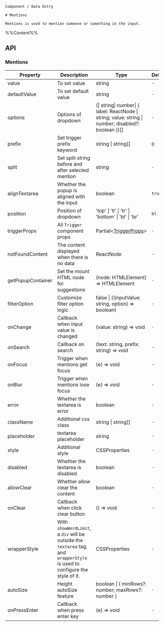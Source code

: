 `````
Component / Data Entry

# Mentions

Mentions is used to mention someone or something in the input.
`````

%%Content%%

## API

### Mentions

|Property|Description|Type|DefaultValue|Version|
|---|---|---|---|---|
|value|To set value|string |`-`|-|
|defaultValue|To set default value|string |`-`|-|
|options|Options of dropdown|(\| string\| number\| { label: ReactNode \| string; value: string \| number; disabled?: boolean })[] |`-`|-|
|prefix|Set trigger prefix keyword|string \| string[] |``@``|-|
|split|Set split string before and after selected mention|string |`-`|-|
|alignTextarea|Whether the popup is aligned with the input|boolean |`true`|-|
|position|Position of dropdown|'top' \| 'tl' \| 'tr' \| 'bottom' \| 'bl' \| 'br' |`bl`|-|
|triggerProps|All `Trigger` component props|Partial&lt;[TriggerProps](trigger#trigger)&gt; |`-`|-|
|notFoundContent|The content displayed when there is no data|ReactNode |`-`|-|
|getPopupContainer|Set the mount HTML node for suggestions|(node: HTMLElement) => HTMLElement |`-`|-|
|filterOption|Customize filter option logic|false \| ((inputValue: string, option) => boolean) |`-`|-|
|onChange|Callback when input value is changed|(value: string) => void |`-`|-|
|onSearch|Callback on search|(text: string, prefix: string) => void |`-`|-|
|onFocus|Trigger when mentions get focus|(e) => void |`-`|-|
|onBlur|Trigger when mentions lose focus|(e) => void |`-`|-|
|error|Whether the textarea is error|boolean |`-`|-|
|className|Additional css class|string \| string[] |`-`|-|
|placeholder|textarea placeholder|string |`-`|-|
|style|Additional style|CSSProperties |`-`|-|
|disabled|Whether the textarea is disabled|boolean |`-`|-|
|allowClear|Whether allow clear the content|boolean |`-`|2.2.0|
|onClear|Callback when click clear button|() => void |`-`|2.2.0|
|wrapperStyle|With `showWordLimit`, a `div` will be outside the `textarea` tag, and `wrapperStyle` is used to configure the style of it.|CSSProperties |`-`|-|
|autoSize|Height autoSize feature|boolean \| { minRows?: number; maxRows?: number } |`-`|-|
|onPressEnter|Callback when press enter key|(e) => void |`-`|-|

